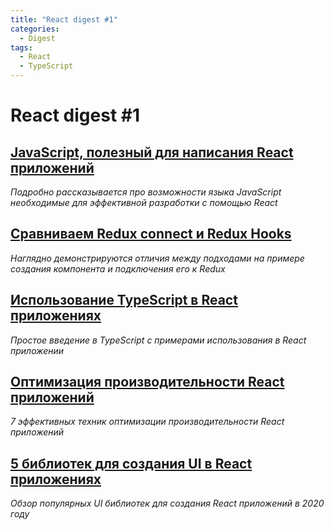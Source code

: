 ```yaml
---
title: "React digest #1"
categories:
  - Digest
tags:
  - React
  - TypeScript
---
```


# **React digest #1**

## [JavaScript, полезный для написания React приложений](https://kentcdodds.com/blog/javascript-to-know-for-react)
*Подробно рассказывается про возможности языка JavaScript необходимые для эффективной разработки с помощью React*

## [Сравниваем Redux connect и Redux Hooks](https://itnext.io/how-existing-redux-patterns-compare-to-the-new-redux-hooks-b56134c650d2?gi=150c83cf5819)
*Наглядно демонстрируются отличия между подходами на примере создания компонента и подключения его к Redux*

## [Использование TypeScript в React приложениях](https://simonknott.de/articles/Using-TypeScript-with-React.html)
*Простое введение в TypeScript с примерами использования в React приложении*

## [Оптимизация производительности React приложений](https://blog.logrocket.com/7-optimization-techniques-in-react/)
*7 эффективных техник оптимизации производительности React приложений*

## [5 библиотек для создания UI в React приложениях](https://dev.to/graphqleditor/5-react-ui-libraries-you-need-to-check-out-in-2020-2g6o)
*Обзор популярных UI библиотек для создания React приложений в 2020 году*